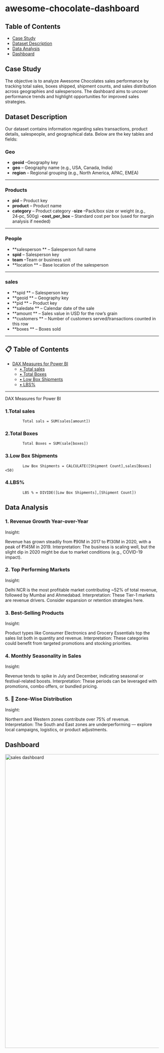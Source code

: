 # awesome-chocolate-dashboard

## Table of Contents

- [Case Study](#case-study)
- [Dataset Description](#dataset-description)
- [Data Analysis](#data-analysis)
- [Dashboard](#dashboard)

## Case Study
The objective is to analyze Awesome Chocolates sales performance by tracking total sales, boxes shipped, shipment counts, and sales distribution across geographies and salespersons. The dashboard aims to uncover performance trends and highlight opportunities for improved sales strategies.

## Dataset Description

Our dataset contains information regarding sales transactions, product details, salespeople, and geographical data. Below are the key tables and fields:

###  Geo

- **geoid** –Geography key
- **geo** – Geography name (e.g., USA, Canada, India) 
- **region** – Regional grouping (e.g., North America, APAC, EMEA)


---

###  Products

- **pid** – Product key 
- **product** –  Product name
- **category** – Product category 
-**size** –Pack/box size or weight (e.g., 24‑pc, 500g)
-**cost_per_box** – Standard cost per box (used for margin analysis if needed)

---

###  People

- **salesperson ** – Salesperson full name 
- **spid** –  Salesperson key 
- **team** –Team or business unit 
- **location ** – Base location of the salesperson 

---

###  sales

- **spid ** – Salesperson key
- **geoid ** – Geography key 
- **pid ** – Product key 
- **saledate ** –  Calendar date of the sale
- **amount  ** – Sales value in USD for the row’s grain
- **customers ** – Number of customers served/transactions counted in this row
- **boxes ** –  Boxes sold

---




## 📋 Table of Contents
- [DAX Measures for Power BI](#dax-measures-for-power-bi)
  - [• Total sales](#•-total-sales)
  - [• Total Boxes](#•-total-boxes)
  - [• Low Box Shipments](#•-low-box-shipments)
  - [• LBS%](#•-LBS%)

---

DAX Measures for Power BI
### 1.Total sales
            Total sals = SUM(sales[amount])
### 2.Total Boxes
            Total Boxes = SUM(sale[boxes])
### 3.Low Box Shipments
            Low Box Shipments = CALCULATE([Shipment Count],sales[Boxes] <50)
### 4.LBS%
            LBS % = DIVIDE([Low Box Shipments],[Shipment Count])
            
            
            






## Data Analysis
### 1.  Revenue Growth Year-over-Year
Insight:

Revenue has grown steadily from ₹90M in 2017 to ₹130M in 2020, with a peak of ₹145M in 2019.
Interpretation:
The business is scaling well, but the slight dip in 2020 might be due to market conditions (e.g., COVID-19 impact).
### 2. Top Performing Markets
Insight:

Delhi NCR is the most profitable market contributing ~52% of total revenue, followed by Mumbai and Ahmedabad.
Interpretation:
These Tier-1 markets are revenue drivers. Consider expansion or retention strategies here.
### 3.  Best-Selling Products
Insight:

Product types like Consumer Electronics and Grocery Essentials top the sales list both in quantity and revenue.
Interpretation:
These categories could benefit from targeted promotions and stocking priorities.
### 4. Monthly Seasonality in Sales
Insight:

Revenue tends to spike in July and December, indicating seasonal or festival-related boosts.
Interpretation:
These periods can be leveraged with promotions, combo offers, or bundled pricing.
### 5. 🧭 Zone-Wise Distribution
Insight:

Northern and Western zones contribute over 75% of revenue.
Interpretation:
The South and East zones are underperforming — explore local campaigns, logistics, or product adjustments.
## Dashboard

<img width="1913" height="963" alt="sales dashboard" src="https://github.com/user-attachments/assets/3ec86e45-1683-4905-95b6-1e4460f39fb0" />
